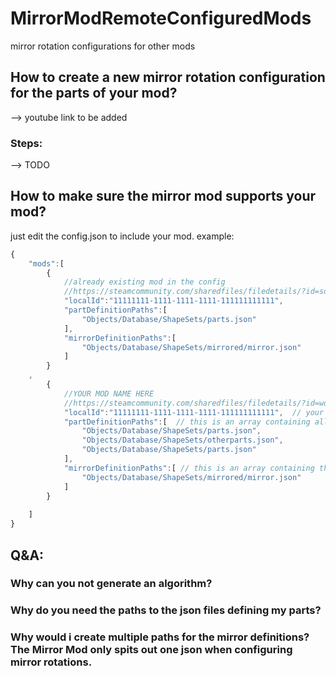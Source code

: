 # MirrorModRemoteConfiguredMods
mirror rotation configurations for other mods

## How to create a new mirror rotation configuration for the parts of your mod? 

--> youtube link to be added
### Steps:

--> TODO

## How to make sure the mirror mod supports your mod?

just edit the config.json to include your mod.
example:
```js
{
    "mods":[
        {
            //already existing mod in the config
            //https://steamcommunity.com/sharedfiles/filedetails/?id=someID
            "localId":"11111111-1111-1111-1111-111111111111",
            "partDefinitionPaths":[
                "Objects/Database/ShapeSets/parts.json"
            ],
            "mirrorDefinitionPaths":[
                "Objects/Database/ShapeSets/mirrored/mirror.json"
            ]
        }
	,
        {
            //YOUR MOD NAME HERE
            //https://steamcommunity.com/sharedfiles/filedetails/?id=workshoplink
            "localId":"11111111-1111-1111-1111-111111111111",  // your mod localId, you can find this in the description.json of your mod
            "partDefinitionPaths":[  // this is an array containing all the paths to the json files defining your parts
                "Objects/Database/ShapeSets/parts.json",
                "Objects/Database/ShapeSets/otherparts.json",
                "Objects/Database/ShapeSets/parts.json"
            ],
            "mirrorDefinitionPaths":[ // this is an array containing the paths to the json files defining the mirror rotations for your parts.
                "Objects/Database/ShapeSets/mirrored/mirror.json"
            ]
        }
		
    ]
}
```

## Q&A:

### Why can you not generate an algorithm?

### Why do you need the paths to the json files defining my parts?

### Why would i create multiple paths for the mirror definitions? The Mirror Mod only spits out one json when configuring mirror rotations.
